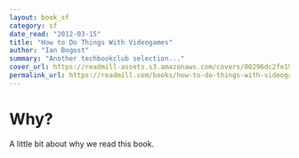 ```yaml
---
layout: book_sf
category: sf
date_read: "2012-03-15"
title: "How to Do Things With Videogames"
author: "Ian Bogost"
summary: "Another techbookclub selection..."
cover_url: https://readmill-assets.s3.amazonaws.com/covers/80296dc2fe19ec9d1d584ad5ebe5aee3-original.png?1332521624
permalink_url: https://readmill.com/books/how-to-do-things-with-videogames
---
```


# Why?
A little bit about why we read this book.

